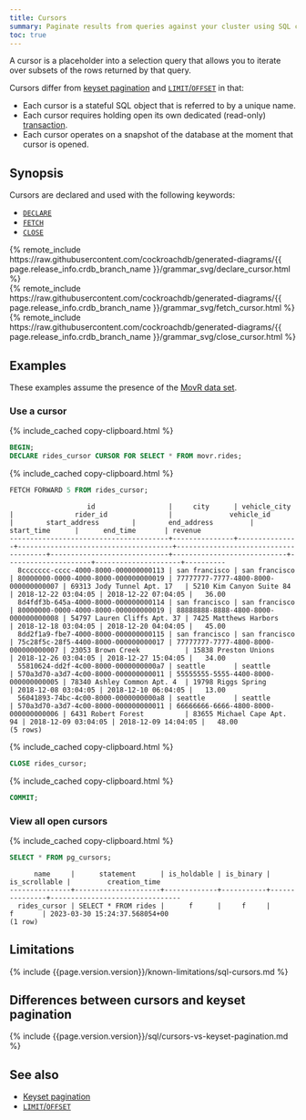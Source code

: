 ```yaml
---
title: Cursors
summary: Paginate results from queries against your cluster using SQL cursors
toc: true
---
```


A cursor is a placeholder into a selection query that allows you to iterate over subsets of the rows returned by that query.

Cursors differ from [keyset pagination](pagination.html) and [`LIMIT`/`OFFSET`](limit-offset.html) in that:

- Each cursor is a stateful SQL object that is referred to by a unique name.
- Each cursor requires holding open its own dedicated (read-only) [transaction](transactions.html).
- Each cursor operates on a snapshot of the database at the moment that cursor is opened.

## Synopsis

Cursors are declared and used with the following keywords:

- [`DECLARE`](sql-grammar.html#declare_cursor_stmt)
- [`FETCH`](sql-grammar.html#fetch_cursor_stmt)
- [`CLOSE`](sql-grammar.html#close_cursor_stmt)

<div>
  {% remote_include https://raw.githubusercontent.com/cockroachdb/generated-diagrams/{{ page.release_info.crdb_branch_name }}/grammar_svg/declare_cursor.html %}
</div>

<div>
  {% remote_include https://raw.githubusercontent.com/cockroachdb/generated-diagrams/{{ page.release_info.crdb_branch_name }}/grammar_svg/fetch_cursor.html %}
</div>

<div>
  {% remote_include https://raw.githubusercontent.com/cockroachdb/generated-diagrams/{{ page.release_info.crdb_branch_name }}/grammar_svg/close_cursor.html %}
</div>

## Examples

These examples assume the presence of the [MovR data set](movr.html).

### Use a cursor

{% include_cached copy-clipboard.html %}
~~~ sql
BEGIN;
DECLARE rides_cursor CURSOR FOR SELECT * FROM movr.rides;
~~~


{% include_cached copy-clipboard.html %}
~~~ sql
FETCH FORWARD 5 FROM rides_cursor;
~~~

~~~
                   id                  |     city      | vehicle_city  |               rider_id               |              vehicle_id              |        start_address        |        end_address         |     start_time      |      end_time       | revenue
---------------------------------------+---------------+---------------+--------------------------------------+--------------------------------------+-----------------------------+----------------------------+---------------------+---------------------+----------
  8ccccccc-cccc-4000-8000-000000000113 | san francisco | san francisco | 80000000-0000-4000-8000-000000000019 | 77777777-7777-4800-8000-000000000007 | 69313 Jody Tunnel Apt. 17   | 5210 Kim Canyon Suite 84   | 2018-12-22 03:04:05 | 2018-12-22 07:04:05 |   36.00
  8d4fdf3b-645a-4000-8000-000000000114 | san francisco | san francisco | 80000000-0000-4000-8000-000000000019 | 88888888-8888-4800-8000-000000000008 | 54797 Lauren Cliffs Apt. 37 | 7425 Matthews Harbors      | 2018-12-18 03:04:05 | 2018-12-20 04:04:05 |   45.00
  8dd2f1a9-fbe7-4000-8000-000000000115 | san francisco | san francisco | 75c28f5c-28f5-4400-8000-000000000017 | 77777777-7777-4800-8000-000000000007 | 23053 Brown Creek           | 15838 Preston Unions       | 2018-12-26 03:04:05 | 2018-12-27 15:04:05 |   34.00
  55810624-dd2f-4c00-8000-0000000000a7 | seattle       | seattle       | 570a3d70-a3d7-4c00-8000-000000000011 | 55555555-5555-4400-8000-000000000005 | 78340 Ashley Common Apt. 4  | 19798 Riggs Spring         | 2018-12-08 03:04:05 | 2018-12-10 06:04:05 |   13.00
  56041893-74bc-4c00-8000-0000000000a8 | seattle       | seattle       | 570a3d70-a3d7-4c00-8000-000000000011 | 66666666-6666-4800-8000-000000000006 | 6431 Robert Forest          | 83655 Michael Cape Apt. 94 | 2018-12-09 03:04:05 | 2018-12-09 14:04:05 |   48.00
(5 rows)
~~~

{% include_cached copy-clipboard.html %}
~~~ sql
CLOSE rides_cursor;
~~~

{% include_cached copy-clipboard.html %}
~~~ sql
COMMIT;
~~~

### View all open cursors

{% include_cached copy-clipboard.html %}
~~~ sql
SELECT * FROM pg_cursors;
~~~

~~~
      name     |      statement      | is_holdable | is_binary | is_scrollable |         creation_time
---------------+---------------------+-------------+-----------+---------------+--------------------------------
  rides_cursor | SELECT * FROM rides |      f      |     f     |       f       | 2023-03-30 15:24:37.568054+00
(1 row)
~~~

## Limitations

{% include {{page.version.version}}/known-limitations/sql-cursors.md %}

## Differences between cursors and keyset pagination

{% include {{page.version.version}}/sql/cursors-vs-keyset-pagination.md %}

## See also

- [Keyset pagination](pagination.html)
- [`LIMIT`/`OFFSET`](limit-offset.html)
